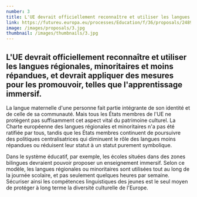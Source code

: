 ```yaml
---
number: 3
title: L'UE devrait officiellement reconnaître et utiliser les langues régionales, minoritaires et moins répandues, et devrait appliquer des mesures pour les promouvoir, telles que l'apprentissage immersif.
link: https://futureu.europa.eu/processes/Education/f/36/proposals/248954
image: /images/proposals/3.jpg
thumbnail: /images/thumbnails/3.jpg
---
```


## L'UE devrait officiellement __reconnaître et utiliser les langues régionales__, minoritaires et moins répandues, et devrait appliquer __des mesures pour les promouvoir__, telles que l'apprentissage immersif.

La langue maternelle d'une personne fait partie intégrante de son identité et de celle de sa communauté. Mais tous les États membres de l'UE ne protègent pas suffisamment cet aspect vital du patrimoine culturel. La Charte européenne des langues régionales et minoritaires n'a pas été ratifiée par tous, tandis que les États membres continuent de poursuivre des politiques centralisatrices qui diminuent le rôle des langues moins répandues ou réduisent leur statut à un statut purement symbolique.
 
Dans le système éducatif, par exemple, les écoles situées dans des zones bilingues devraient pouvoir proposer un enseignement immersif. Selon ce modèle, les langues régionales ou minoritaires sont utilisées tout au long de la journée scolaire, et pas seulement quelques heures par semaine. Sécuriser ainsi les compétences linguistiques des jeunes est le seul moyen de protéger à long terme la diversité culturelle de l'Europe. 
